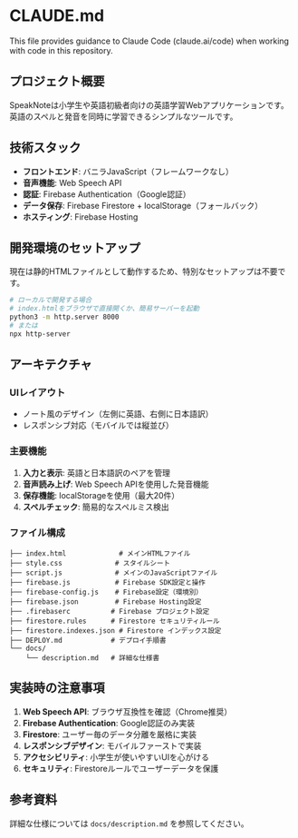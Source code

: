 # CLAUDE.md

This file provides guidance to Claude Code (claude.ai/code) when working with code in this repository.

## プロジェクト概要

SpeakNoteは小学生や英語初級者向けの英語学習Webアプリケーションです。英語のスペルと発音を同時に学習できるシンプルなツールです。

## 技術スタック

- **フロントエンド**: バニラJavaScript（フレームワークなし）
- **音声機能**: Web Speech API
- **認証**: Firebase Authentication（Google認証）
- **データ保存**: Firebase Firestore + localStorage（フォールバック）
- **ホスティング**: Firebase Hosting

## 開発環境のセットアップ

現在は静的HTMLファイルとして動作するため、特別なセットアップは不要です。

```bash
# ローカルで開発する場合
# index.htmlをブラウザで直接開くか、簡易サーバーを起動
python3 -m http.server 8000
# または
npx http-server
```

## アーキテクチャ

### UIレイアウト

- ノート風のデザイン（左側に英語、右側に日本語訳）
- レスポンシブ対応（モバイルでは縦並び）

### 主要機能

1. **入力と表示**: 英語と日本語訳のペアを管理
2. **音声読み上げ**: Web Speech APIを使用した発音機能
3. **保存機能**: localStorageを使用（最大20件）
4. **スペルチェック**: 簡易的なスペルミス検出

### ファイル構成

```
├── index.html             # メインHTMLファイル
├── style.css             # スタイルシート
├── script.js             # メインのJavaScriptファイル
├── firebase.js           # Firebase SDK設定と操作
├── firebase-config.js    # Firebase設定（環境別）
├── firebase.json         # Firebase Hosting設定
├── .firebaserc          # Firebase プロジェクト設定
├── firestore.rules      # Firestore セキュリティルール
├── firestore.indexes.json # Firestore インデックス設定
├── DEPLOY.md            # デプロイ手順書
└── docs/
    └── description.md   # 詳細な仕様書
```

## 実装時の注意事項

1. **Web Speech API**: ブラウザ互換性を確認（Chrome推奨）
2. **Firebase Authentication**: Google認証のみ実装
3. **Firestore**: ユーザー毎のデータ分離を厳格に実装
4. **レスポンシブデザイン**: モバイルファーストで実装
5. **アクセシビリティ**: 小学生が使いやすいUIを心がける
6. **セキュリティ**: Firestoreルールでユーザーデータを保護

## 参考資料

詳細な仕様については `docs/description.md` を参照してください。
